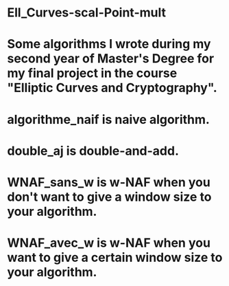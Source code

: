 # Ell_Curves-scal-Point-mult
# Some algorithms I wrote during my second year of Master's Degree for my final project in the course "Elliptic Curves and Cryptography". 
# algorithme_naif is naive algorithm. 
# double_aj is double-and-add.
# WNAF_sans_w is w-NAF when you don't want to give a window size to your algorithm. 
# WNAF_avec_w is w-NAF when you want to give a certain window size to your algorithm. 
